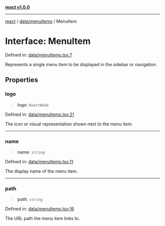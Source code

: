 [**react v1.0.0**](../../../README.md)

***

[react](../../../modules.md) / [data/menuItems](../README.md) / MenuItem

# Interface: MenuItem

Defined in: [data/menuItems.tsx:7](https://github.com/AbelGRubio/frontend-chat/blob/94a79fb2b79fd1c18d40ec9eeb8377e87e00aa93/src/data/menuItems.tsx#L7)

Represents a single menu item to be displayed in the sidebar or navigation.

## Properties

### logo

> **logo**: `ReactNode`

Defined in: [data/menuItems.tsx:21](https://github.com/AbelGRubio/frontend-chat/blob/94a79fb2b79fd1c18d40ec9eeb8377e87e00aa93/src/data/menuItems.tsx#L21)

The icon or visual representation shown next to the menu item.

***

### name

> **name**: `string`

Defined in: [data/menuItems.tsx:11](https://github.com/AbelGRubio/frontend-chat/blob/94a79fb2b79fd1c18d40ec9eeb8377e87e00aa93/src/data/menuItems.tsx#L11)

The display name of the menu item.

***

### path

> **path**: `string`

Defined in: [data/menuItems.tsx:16](https://github.com/AbelGRubio/frontend-chat/blob/94a79fb2b79fd1c18d40ec9eeb8377e87e00aa93/src/data/menuItems.tsx#L16)

The URL path the menu item links to.
